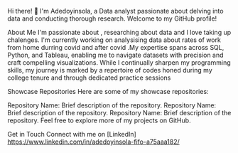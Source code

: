 Hi there! 👋
I'm Adedoyinsola, a Data analyst passionate about delving into data and conducting thorough research. Welcome to my GitHub profile!

About Me
I'm passionate about , researching about data and I love taking up chalenges. I'm currently working on analysising data about rates of work from home durring covid and after covid .My expertise spans across SQL, Python, and Tableau, enabling me to navigate datasets with precision and craft compelling visualizations. While I continually sharpen my programming skills, my journey is marked by a repertoire of codes honed during my college tenure and through dedicated practice sessions

Showcase Repositories
Here are some of my showcase repositories:

Repository Name: Brief description of the repository.
Repository Name: Brief description of the repository.
Repository Name: Brief description of the repository.
Feel free to explore more of my projects on GitHub.

Get in Touch
Connect with me on [LinkedIn] https://www.linkedin.com/in/adedoyinsola-fifo-a75aaa182/




